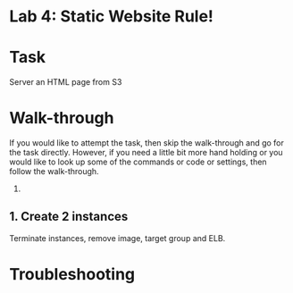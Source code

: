# Lab 4: Static Website Rule!



# Task

Server an HTML page from S3


# Walk-through

If you would like to attempt the task, then skip the walk-through and go for the task directly. However, if you need a little bit more hand holding or you would like to look up some of the commands or code or settings, then follow the walk-through.

1. 

## 1. Create 2 instances

Terminate instances, remove image, target group and ELB.


# Troubleshooting
